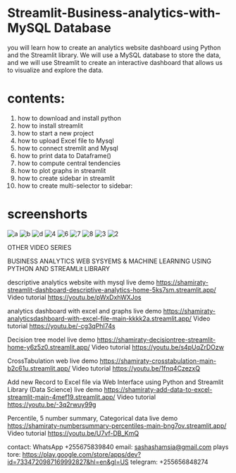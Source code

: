 # Streamlit-Business-analytics-with-MySQL Database

you will learn how to create an analytics website dashboard using Python and the Streamlit library. We will use a MySQL database to store the data, and we will use Streamlit to create an interactive dashboard that allows us to visualize and explore the data.

# contents:

1. how to download and install python
2. how to install streamlit
3. how to start a new project
4. how to upload Excel file to Mysql
5. how to connect stremlit and Mysql
6. how to print data to Dataframe()
7. how to compute central tendencies 
8. how to plot graphs in streamlit
9. how to create sidebar in streamlit
10. how to create multi-selector to sidebar:

 # screenshorts
 
![a](https://github.com/shamiraty/Streamlit-Business-analytics-with-Excel_CSV/assets/129072179/6f6b31cc-8d4a-4de8-9047-7d48fa770caa)
![b](https://github.com/shamiraty/Streamlit-Business-analytics-with-Excel_CSV/assets/129072179/89ae59c1-ca72-4e29-8c77-1580cd972af1)
![d](https://github.com/shamiraty/Streamlit-Business-analytics-with-Excel_CSV/assets/129072179/100c25cd-b553-4408-85e9-becd8efc3fb5)
![4](https://github.com/shamiraty/Streamlit-Business-analytics-with-MySQL/assets/129072179/31751758-8ffa-46ad-bbc7-7ddd0806ab91)
![6](https://github.com/shamiraty/Streamlit-Business-analytics-with-MySQL/assets/129072179/d2dbb687-e686-45a2-bce3-c4a08623f066)
![7](https://github.com/shamiraty/Streamlit-Business-analytics-with-MySQL/assets/129072179/4483f807-1bbb-4580-a2a0-8709409423d1)
![8](https://github.com/shamiraty/Streamlit-Business-analytics-with-MySQL/assets/129072179/596b2033-d256-4241-af2c-71f1cf51d9fd)
![3](https://github.com/shamiraty/Streamlit-Business-analytics-with-MySQL/assets/129072179/1ab05f96-f3f5-4161-b13a-26a539ad63d5)
![2](https://github.com/shamiraty/Streamlit-Business-analytics-with-MySQL/assets/129072179/0d29dff1-f36f-407b-a1f5-ae17285e9f81)

OTHER VIDEO SERIES

BUSINESS ANALYTICS WEB SYSYEMS  & MACHINE LEARNING USING PYTHON AND STREAMLit LIBRARY

descriptive analytics website with mysql
live demo
https://shamiraty-streamlit-dashboard-descriptive-analytics-home-5ks7sm.streamlit.app/
Video tutorial
https://youtu.be/pWxDxhWXJos

analytics dashboard with excel and graphs
live demo
https://shamiraty-analyticsdashboard-with-excel-file-main-kkkk2a.streamlit.app/
Video tutorial
https://youtu.be/-cg3qPhI74s

Decision tree model
live demo
https://shamiraty-decisiontree-streamlit-home-y6z5z0.streamlit.app/
Video tutorial
https://youtu.be/s4pUqZrDOzw

CrossTabulation web
live demo
https://shamiraty-crosstabulation-main-b2c61u.streamlit.app/
Video tutorial
https://youtu.be/1fnq4CzezxQ

Add new Record to Excel file via Web Interface using Python and Streamlit Library (Data Science)
live demo
https://shamiraty-add-data-to-excel-streamlit-main-4mef19.streamlit.app/
Video tutorial
https://youtu.be/-3q2rwuy99g

Percentile, 5 number summary, Categorical data
live demo
https://shamiraty-numbersummary-percentiles-main-bng7ov.streamlit.app/
Video tutorial
https://youtu.be/U7vf-DB_KmQ

contact:  WhatsApp +255675839840
email:  sashashamsia@gmail.com
plays tore:  https://play.google.com/store/apps/dev?id=7334720987169992827&hl=en&gl=US
telegram: +255656848274
